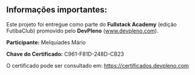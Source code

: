 ## Informações importantes:

Este projeto foi entregue como parte do **Fullstack Academy** (edição FutibaClub) promovido pelo **DevPleno** (www.devpleno.com).

**Participante:** Melquíades Mário

**Chave do Certificado:** C961-F81D-248D-CB23

O certificado pode ser consultado em: https://certificados.devpleno.com